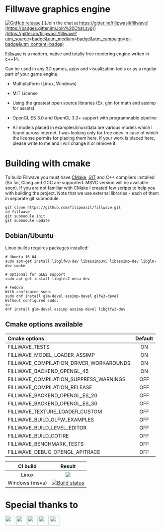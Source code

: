# Fillwave graphics engine

[Fillwave]: https://filipwasil.bitbucket.io/

[![GitHub release](https://img.shields.io/github/release/filipwasil/fillwave.svg)](https://github.com/filipwasil/fillwave/releases/latest) [![Join the chat at https://gitter.im/filipwasil/fillwave](https://badges.gitter.im/Join%20Chat.svg)](https://gitter.im/filipwasil/fillwave?utm_source=badge&utm_medium=badge&utm_campaign=pr-badge&utm_content=badge)

[Fillwave] is a modern, native and totally free rendering engine writen in c++14.

Can be used in any 3D games, apps and visualization tools or as a regular part of your game engine.

- Multiplatform (Linux, Windows)
- MIT License
- Using the greatest open source libraries (Ex. glm for math and assimp for assets)
- OpenGL ES 3.0 and OpenGL 3.3+ support with programmable pipeline

- All models placed in examples/linux/data are various models which I found across internet.
  I was looking only for free ones in case of which the license permits for placing them here.
  If your work is placed here, please write to me and i will change it or remove it.

# Building with cmake

To build Fillwave you must have [CMake](https://cmake.org/), [GIT](https://git-scm.com/) and C++ compliers installed (So far, Clang and GCC are supported. MSVC version will be available soon). If you are not familiar with CMake I created few scripts to help you with building the project. Note that we use external libraries - each of them in separate git submodule.

```
git clone https://github.com/filipwasil/fillwave.git
cd fillwave
git submodule init
git submodule update
```

## Debian/Ubuntu

Linux builds requires packages installed:

```
# Ubuntu 16.04
sudo apt-get install libglfw3-dev libassimp3v5 libassimp-dev libglm-dev cmake

# Optional for GLES support
sudo apt-get install libgles2-mesa-dev

# Fedora
With configured sudo:
sudo dnf install glm-devel assimp-devel glfw3-devel
Without configured sudo:
su
dnf install glm-devel assimp assimp-devel libglfw3-dev
```

Cmake options available
-
|    Cmake options  |     Default      |
| :-------------|:-------------:|
| FILLWAVE_TESTS                          | ON |
| FILLWAVE_MODEL_LOADER_ASSIMP            | ON |
| FILLWAVE_COMPILATION_DRIVER_WORKAROUNDS | ON |
| FILLWAVE_BACKEND_OPENGL_45              | ON |
| FILLWAVE_COMPILATION_SUPPRESS_WARNINGS  | OFF |
| FILLWAVE_COMPILATION_RELEASE            | OFF |
| FILLWAVE_BACKEND_OPENGL_ES_20           | OFF |
| FILLWAVE_BACKEND_OPENGL_ES_30           | OFF |
| FILLWAVE_TEXTURE_LOADER_CUSTOM          | OFF |
| FILLWAVE_BUILD_GLFW_EXAMPLES            | OFF |
| FILLWAVE_BUILD_LEVEL_EDITOR             | OFF |
| FILLWAVE_BUILD_COTIRE                   | OFF |
| FILLWAVE_BENCHMARK_TESTS                | OFF |
| FILLWAVE_DEBUG_OPENGL_APITRACE          | OFF |


|    CI build    |    Result      |
| :-------------: |:-------------:|
| Linux      | ![](https://travis-ci.org/filipwasil/fillwave.svg?branch=master) |
| Windows (msvs)    | [![Build status](https://ci.appveyor.com/api/projects/status/w5xqq2tntoo9td6k?svg=true)](https://ci.appveyor.com/project/filipwasil/fillwave) |

# Special thanks to
<img src="https://github.com/filipwasil/fillwave/blob/dev_master/ext/support/clion.png" width="32" height="32"> <img src="https://github.com/filipwasil/fillwave/blob/dev_master/ext/support/zube.png" width="32" height="32"> <img src="https://github.com/filipwasil/fillwave/blob/dev_master/ext/support/travis.png" width="32" height="32"> <img src="https://github.com/filipwasil/fillwave/blob/dev_master/ext/support/appveyor.png" width="32" height="32"> <img src="https://github.com/filipwasil/fillwave/blob/dev_master/ext/support/gerrit.png" width="32" height="32">